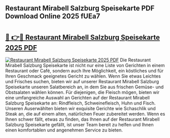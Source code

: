 ## Restaurant Mirabell Salzburg Speisekarte PDF Download Online 2025 fUEa7

# <h2><a href="http://gc91mp.nevu.top/?p=Restaurant+Mirabell+Salzburg+Speisekarte">🔗 👉🔴 Restaurant Mirabell Salzburg Speisekarte 2025 PDF</a></h2>

[![Restaurant Mirabell Salzburg Speisekarte 2025 PDF](https://i.imgur.com/dBaPXMq.png)](http://gc91mp.nevu.top/?p=Restaurant+Mirabell+Salzburg+Speisekarte)
Die Restaurant Mirabell Salzburg Speisekarte ist nicht nur eine Liste von Gerichten in einem Restaurant oder Café, sondern auch Ihre Möglichkeit, ein köstliches und für Ihren Geschmack geeignetes Gericht zu wählen. Wenn Sie etwas Leichtes und Frisches suchen, bieten wir auf unserer Restaurant Mirabell Salzburg Speisekarte unseren Salatbereich an, in dem Sie aus frischen Gemüse- und Obstsalaten wählen können. Für diejenigen, die Fleisch mögen, bieten wir eine umfangreiche Auswahl an Gerichten auf der Restaurant Mirabell Salzburg Speisekarte an: Rindfleisch, Schweinefleisch, Huhn und Fisch. Unseren Auserwählten bieten wir exquisite Gerichte wie Schaschlik und Steak an, die auf einem alten, natürlichen Feuer zubereitet werden. Wenn es Ihnen schwer fällt, etwas zu finden, das Ihnen auf der Restaurant Mirabell Salzburg Speisekarte gefällt, ist unser Team bereit zu helfen und Ihnen einen komfortablen und angenehmen Service zu bieten.
